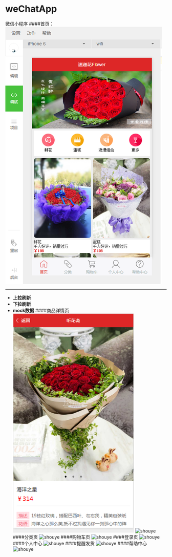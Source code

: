  # weChatApp
微信小程序
 ####首页：
![shouye](./index.png) 


----------
-  **上拉刷新** 
-  **下拉刷新** 
-  **mock数据**
 ####商品详情页
![shouye](./list.png) 
![shouye](C:\Users\ata\Desktop/list1.png)
 ####分类页
![shouye](C:\Users\ata\Desktop/list2.png)
 ####购物车页
![shouye](C:\Users\ata\Desktop/list3.png)
 ####登录页
![shouye](C:\Users\ata\Desktop/list4.png)
 ####个人中心
![shouye](C:\Users\ata\Desktop/list5.png)
 ####提醒发货
![shouye](C:\Users\ata\Desktop/list6.png)
 ####帮助中心
![shouye](C:\Users\ata\Desktop/list7.png)